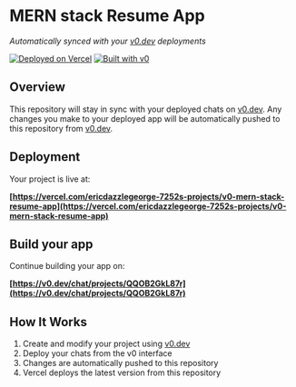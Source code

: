 # MERN stack Resume App

*Automatically synced with your [v0.dev](https://v0.dev) deployments*

[![Deployed on Vercel](https://img.shields.io/badge/Deployed%20on-Vercel-black?style=for-the-badge&logo=vercel)](https://vercel.com/ericdazzlegeorge-7252s-projects/v0-mern-stack-resume-app)
[![Built with v0](https://img.shields.io/badge/Built%20with-v0.dev-black?style=for-the-badge)](https://v0.dev/chat/projects/QQOB2GkL87r)

## Overview

This repository will stay in sync with your deployed chats on [v0.dev](https://v0.dev).
Any changes you make to your deployed app will be automatically pushed to this repository from [v0.dev](https://v0.dev).

## Deployment

Your project is live at:

**[https://vercel.com/ericdazzlegeorge-7252s-projects/v0-mern-stack-resume-app](https://vercel.com/ericdazzlegeorge-7252s-projects/v0-mern-stack-resume-app)**

## Build your app

Continue building your app on:

**[https://v0.dev/chat/projects/QQOB2GkL87r](https://v0.dev/chat/projects/QQOB2GkL87r)**

## How It Works

1. Create and modify your project using [v0.dev](https://v0.dev)
2. Deploy your chats from the v0 interface
3. Changes are automatically pushed to this repository
4. Vercel deploys the latest version from this repository